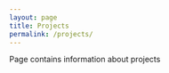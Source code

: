 ```yaml
---
layout: page
title: Projects
permalink: /projects/
---
```


Page contains information about projects
